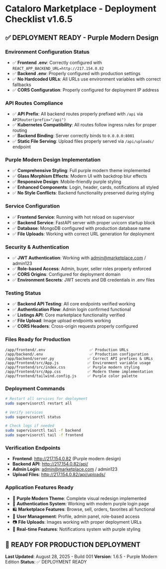 # Cataloro Marketplace - Deployment Checklist v1.6.5

## ✅ DEPLOYMENT READY - Purple Modern Design

### Environment Configuration Status
- ✅ **Frontend .env**: Correctly configured with `REACT_APP_BACKEND_URL=http://217.154.0.82`
- ✅ **Backend .env**: Properly configured with production settings
- ✅ **No Hardcoded URLs**: All URLs use environment variables with correct fallbacks
- ✅ **CORS Configuration**: Properly configured for deployment IP address

### API Routes Compliance
- ✅ **API Prefix**: All backend routes properly prefixed with `/api` via `APIRouter(prefix="/api")`
- ✅ **Kubernetes Compatibility**: All routes follow ingress rules for proper routing
- ✅ **Backend Binding**: Server correctly binds to `0.0.0.0:8001`
- ✅ **Static File Serving**: Upload files properly served via `/api/uploads/` endpoint

### Purple Modern Design Implementation
- ✅ **Comprehensive Styling**: Full purple modern theme implemented
- ✅ **Glass Morphism Effects**: Modern UI with backdrop blur effects
- ✅ **Responsive Design**: Mobile-friendly purple styling
- ✅ **Enhanced Components**: Login, header, cards, notifications all styled
- ✅ **No Style Conflicts**: Backend functionality preserved during styling

### Service Configuration
- ✅ **Frontend Service**: Running with hot reload on supervisor
- ✅ **Backend Service**: FastAPI server with proper uvicorn startup block
- ✅ **Database**: MongoDB configured with production database name
- ✅ **File Uploads**: Working with correct URL generation for deployment

### Security & Authentication
- ✅ **JWT Authentication**: Working with admin@marketplace.com / admin123
- ✅ **Role-based Access**: Admin, buyer, seller roles properly enforced
- ✅ **CORS Origins**: Configured for deployment domain
- ✅ **Environment Secrets**: JWT secrets and DB credentials in .env files

### Testing Status
- ✅ **Backend API Testing**: All core endpoints verified working
- ✅ **Authentication Flow**: Admin login confirmed functional
- ✅ **Listings API**: Core marketplace functionality verified
- ✅ **File Upload**: Image upload endpoints working
- ✅ **CORS Headers**: Cross-origin requests properly configured

### Files Ready for Production
```
/app/frontend/.env                    ✅ Production URLs
/app/backend/.env                     ✅ Production configuration  
/app/backend/server.py               ✅ Correct API prefixes & URLs
/app/frontend/src/App.js             ✅ Environment variable usage
/app/frontend/src/index.css          ✅ Purple modern styling
/app/frontend/src/App.css            ✅ Modern theme implementation
/app/frontend/tailwind.config.js     ✅ Purple color palette
```

### Deployment Commands
```bash
# Restart all services for deployment
sudo supervisorctl restart all

# Verify services
sudo supervisorctl status

# Check logs if needed
sudo supervisorctl tail -f backend
sudo supervisorctl tail -f frontend
```

### Verification Endpoints
- **Frontend**: http://217.154.0.82 (Purple modern design)
- **Backend API**: http://217.154.0.82/api/ 
- **Admin Login**: admin@marketplace.com / admin123
- **Upload Files**: http://217.154.0.82/api/uploads/

### Application Features Ready
- 🎨 **Purple Modern Theme**: Complete visual redesign implemented
- 🔐 **Authentication System**: Working with modern purple login page
- 🛍️ **Marketplace Features**: Browse, sell, orders, favorites all functional
- 👥 **User Management**: Profile, admin panel, role-based access
- 📷 **File Uploads**: Images working with proper deployment URLs
- 🔔 **Real-time Features**: Notifications system with purple styling

## 🚀 READY FOR PRODUCTION DEPLOYMENT

**Last Updated**: August 28, 2025 - Build 001
**Version**: 1.6.5 - Purple Modern Edition
**Status**: ✅ DEPLOYMENT READY